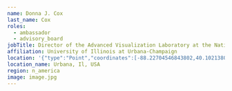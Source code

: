 ```yaml
---
name: Donna J. Cox
last_name: Cox
roles:
  - ambassador
  - advisory_board
jobTitle: Director of the Advanced Visualization Laboratory at the National Center for Supercomputing Applications
affiliation: University of Illinois at Urbana-Champaign
location: '{"type":"Point","coordinates":[-88.22704546843802,40.10213801714853]}'
location_name: Urbana, Il, USA
region: n_america
image: image.jpg
---
```

